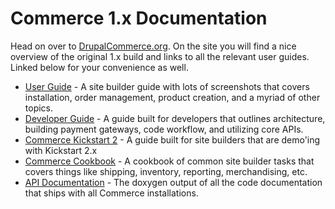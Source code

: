 # Commerce 1.x Documentation

Head on over to [DrupalCommerce.org](https://drupalcommerce.org/getting-started). On the site you will find a nice overview of the original 1.x build and links to all the relevant user guides. Linked below for your convenience as well.

* [User Guide](https://drupalcommerce.org/user-guide) - A site builder guide with lots of screenshots that covers installation, order management, product creation, and a myriad of other topics.
* [Developer Guide](https://drupalcommerce.org/developer-guide) - A guide built for developers that outlines architecture, building payment gateways, code workflow, and utilizing core APIs.
* [Commerce Kickstart 2](https://drupalcommerce.org/commerce-kickstart-2) - A guide built for site builders that are demo'ing with Kickstart 2.x
* [Commerce Cookbook](https://drupalcommerce.org/site-builders-guide) - A cookbook of common site builder tasks that covers things like shipping, inventory, reporting, merchandising, etc.
* [API Documentation](http://api.drupalcommerce.org/) - The doxygen output of all the code documentation that ships with all Commerce installations.